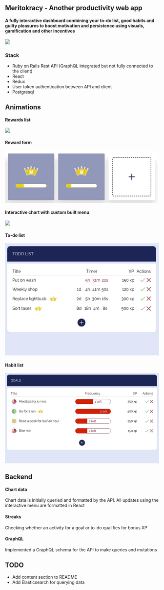 ## Meritokracy - Another productivity web app

#### A fully interactive dashboard combining your to-do list, good habits and guilty pleasures to boost motivation and persistence using visuals, gamification and other incentives

![](FullyInteractive.gif)

### Stack

- Ruby on Rails Rest API (GraphQL integrated but not fully connected to the client)
- React
- Redux
- User token authentication between API and client
- Postgresql

## Animations

#### Rewards list

![](RewardsFlip.gif)

#### Reward form

![](RewardsForm.gif)

#### Interactive chart with custom built menu

![](InteractiveChart.gif)

#### To-do list

![](TodoList.gif)

#### Habit list

![](GoalList.gif)

## Backend

#### Chart data

Chart data is initially queried and formatted by the API. All updates using the interactive menu are formatted in React

#### Streaks

Checking whether an activity for a goal or to-do qualifies for bonus XP

#### GraphQL

Implemented a GraphQL schema for the API to make queries and mutations

## TODO

- Add content section to README
- Add Elasticsearch for querying data
